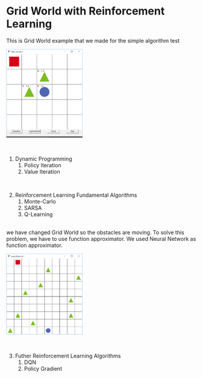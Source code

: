 # Grid World with Reinforcement Learning 
This is Grid World example that we made for the simple algorithm test
<p align="left"><img width="40%" src="./gridworld.png" /></p>

<br/>

1. Dynamic Programming
    1. Policy Iteration
    2. Value Iteration
    
<br/>

2. Reinforcement Learning Fundamental Algorithms
    1. Monte-Carlo
    2. SARSA
    3. Q-Learning

<br/>
we have changed Grid World so the obstacles are moving. To solve this problem, we have to use function approximator. 
We used Neural Network as function approximator.

<p align="left"><img width="40%" src="./gridworld_changing.png" /></p>

<br/>

3. Futher Reinforcement Learning Algorithms
    1. DQN
    2. Policy Gradient
    
    